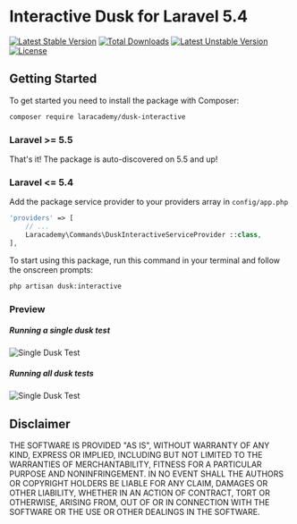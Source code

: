 # Interactive Dusk for Laravel 5.4

[![Latest Stable Version](https://poser.pugx.org/laracademy/dusk-interactive/v/stable)](https://packagist.org/packages/laracademy/dusk-interactive)  [![Total Downloads](https://poser.pugx.org/laracademy/dusk-interactive/downloads)](https://packagist.org/packages/laracademy/dusk-interactive) [![Latest Unstable Version](https://poser.pugx.org/laracademy/dusk-interactive/v/unstable)](https://packagist.org/packages/laracademy/dusk-interactive) [![License](https://poser.pugx.org/laracademy/dusk-interactive/license)](https://packagist.org/packages/laracademy/dusk-interactive)

## Getting Started

To get started you need to install the package with Composer:

```bash
composer require laracademy/dusk-interactive
```

### Laravel >= 5.5

That's it! The package is auto-discovered on 5.5 and up!

### Laravel <= 5.4

Add the package service provider to your providers array in `config/app.php`

```php
'providers' => [
    // ...
    Laracademy\Commands\DuskInteractiveServiceProvider ::class,
],
```

To start using this package, run this command in your terminal and follow the onscreen prompts:

```bash
php artisan dusk:interactive
```

### Preview

##### Running a single dusk test
![Single Dusk Test](https://i.imgur.com/F2k6Q2b.gif)

##### Running all dusk tests
![Single Dusk Test](https://i.imgur.com/RdeziHx.gif)


## Disclaimer

THE SOFTWARE IS PROVIDED "AS IS", WITHOUT WARRANTY OF ANY KIND, EXPRESS OR IMPLIED, INCLUDING BUT NOT LIMITED TO THE WARRANTIES OF MERCHANTABILITY, FITNESS FOR A PARTICULAR PURPOSE AND NONINFRINGEMENT. IN NO EVENT SHALL THE AUTHORS OR COPYRIGHT HOLDERS BE LIABLE FOR ANY CLAIM, DAMAGES OR OTHER LIABILITY, WHETHER IN AN ACTION OF CONTRACT, TORT OR OTHERWISE, ARISING FROM, OUT OF OR IN CONNECTION WITH THE SOFTWARE OR THE USE OR OTHER DEALINGS IN THE SOFTWARE.
